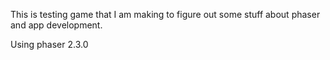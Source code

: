 This is testing game that I am making to figure out some stuff about phaser and app development.

Using phaser 2.3.0
